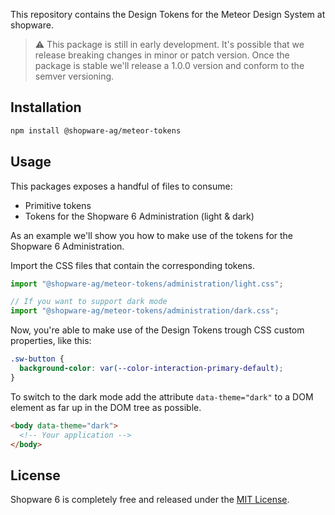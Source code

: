 This repository contains the Design Tokens for the Meteor Design System at shopware.

> ⚠️ This package is still in early development. It's possible that we release breaking
> changes in minor or patch version. Once the package is stable we'll release a 1.0.0
> version and conform to the semver versioning.

## Installation

```sh
npm install @shopware-ag/meteor-tokens
```

## Usage

This packages exposes a handful of files to consume:

- Primitive tokens
- Tokens for the Shopware 6 Administration (light & dark)

As an example we'll show you how to make use of the tokens
for the Shopware 6 Administration.

Import the CSS files that contain the corresponding tokens.

```js
import "@shopware-ag/meteor-tokens/administration/light.css";

// If you want to support dark mode
import "@shopware-ag/meteor-tokens/administration/dark.css";
```

Now, you're able to make use of the Design Tokens trough
CSS custom properties, like this:

```css
.sw-button {
  background-color: var(--color-interaction-primary-default);
}
```

To switch to the dark mode add the attribute `data-theme="dark"` to
a DOM element as far up in the DOM tree as possible.

```html
<body data-theme="dark">
  <!-- Your application -->
</body>
```

## License

Shopware 6 is completely free and released under the [MIT License](./LICENSE.md).
